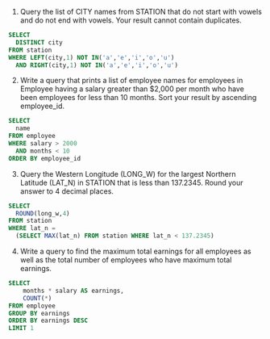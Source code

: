 
1. Query the list of CITY names from STATION that do not start with vowels and do not end with vowels. Your result cannot contain duplicates.

```sql
SELECT
  DISTINCT city 
FROM station
WHERE LEFT(city,1) NOT IN('a','e','i','o','u')
  AND RIGHT(city,1) NOT IN('a','e','i','o','u')
```

2. Write a query that prints a list of employee names for employees in Employee having a salary greater than $2,000 per month who have been employees for less than 10 months. Sort your result by ascending employee_id.

```sql
SELECT
  name
FROM employee
WHERE salary > 2000
  AND months < 10
ORDER BY employee_id
```


3. Query the Western Longitude (LONG_W) for the largest Northern Latitude (LAT_N) in STATION that is less than 137.2345. Round your answer to 4 decimal places.
   
```sql
SELECT 
  ROUND(long_w,4)
FROM station
WHERE lat_n =
  (SELECT MAX(lat_n) FROM station WHERE lat_n < 137.2345)
```

4. Write a query to find the maximum total earnings for all employees as well as the total number of employees who have maximum total earnings.

```sql
SELECT 
    months * salary AS earnings,
    COUNT(*)
FROM employee
GROUP BY earnings
ORDER BY earnings DESC
LIMIT 1
```
